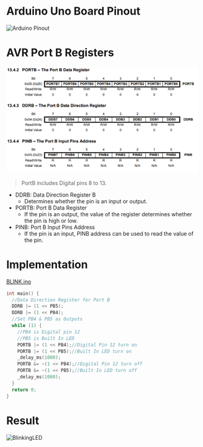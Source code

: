 # Arduino Uno Board Pinout

![Arduino Pinout](https://images.prismic.io/circuito/8e3a980f0f964cc539b4cbbba2654bb660db6f52_arduino-uno-pinout-diagram.png?auto=compress,format)

# AVR Port B Registers

![PORTBandDDRBandPINB](ScreenShots/PORTBandDDRBandPINB.png)

> PortB includes Digital pins 8 to 13.

- DDRB: Data Direction Register B
  - Determines whether the pin is an input or output.
- PORTB: Port B Data Register
  - If the pin is an output, the value of the register determines whether the pin is high or low.
- PINB: Port B Input Pins Address
  - If the pin is an input, PINB address can be used to read the value of the pin.

# Implementation

[BLINK.ino](BLINK/BLINK.ino)

```c
int main() {
  //Data Direction Register for Port B
  DDRB |= (1 << PB5);
  DDRB |= (1 << PB4);
  //Set PB4 & PB5 as Outputs
  while (1) {
    //PB4 is Digital pin 12
    //PB5 is Built In LED
    PORTB |= (1 << PB4);//Digital Pin 12 turn on
    PORTB |= (1 << PB5);//Built In LED turn on
    _delay_ms(1000);
    PORTB &= ~(1 << PB4);//Digital Pin 12 turn off
    PORTB &= ~(1 << PB5);//Built In LED turn off
    _delay_ms(1000);
  }
  return 0;
}
```

# Result

![BlinkingLED](ScreenShots/BlinkingLED.gif)
